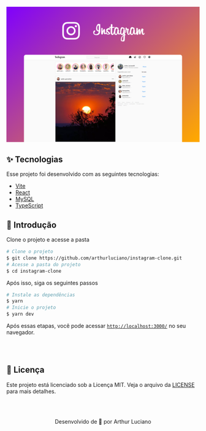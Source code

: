 ![header](https://github.com/arthurluciano/instagram-clone/blob/main/.github/cape.png)

## ✨ Tecnologias

Esse projeto foi desenvolvido com as seguintes tecnologias:

- [Vite](https://vitejs.dev/)
- [React](https://reactjs.org)
- [MySQL](https://www.mysql.com/)
- [TypeScript](https://www.typescriptlang.org/)


## 🚀 Introdução

Clone o projeto e acesse a pasta

```bash
# Clone o projeto
$ git clone https://github.com/arthurluciano/instagram-clone.git
# Acesse a pasta do projeto
$ cd instagram-clone
```

Após isso, siga os seguintes passos

```bash
# Instale as dependências
$ yarn
# Inicie o projeto
$ yarn dev
```

Após essas etapas, você pode acessar [`http://localhost:3000/`](http://localhost:3000/) no seu navegador.

<br />
<br />

## 📝 Licença

Este projeto está licenciado sob a Licença MIT. Veja o arquivo da [LICENSE](LICENSE.md) para mais detalhes.

<br />
<br />

<p align="center">
  Desenvolvido de 💜 por Arthur Luciano
</p>